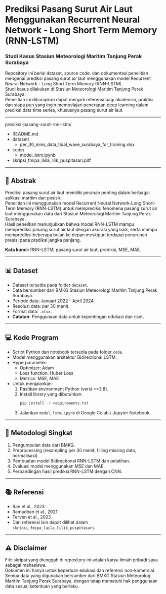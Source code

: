 # Prediksi Pasang Surut Air Laut Menggunakan Recurrent Neural Network - Long Short Term Memory (RNN-LSTM)
### Studi Kasus Stasiun Meteorologi Maritim Tanjung Perak Surabaya

Repository ini berisi dataset, source code, dan dokumentasi penelitian mengenai prediksi pasang surut air laut menggunakan model Recurrent Neural Network - Long Short Term Memory (RNN-LSTM).  
Studi kasus dilakukan di Stasiun Meteorologi Maritim Tanjung Perak Surabaya.  
Penelitian ini diharapkan dapat menjadi referensi bagi akademisi, praktisi, dan siapa pun yang ingin mempelajari penerapan deep learning dalam prediksi data time series, khususnya pasang surut air laut.

---
prediksi-pasang-surut-rnn-lstm/
- README.md
- dataset/
  - per_30_mins_data_tidal_wave_surabaya_for_training.xlsx
- code/
  - model_lstm.ipynb
- skripsi_fmipa_laila_lilik_puspitasari.pdf


---

## 📝 Abstrak

Prediksi pasang surut air laut memiliki peranan penting dalam berbagai aplikasi maritim dan pesisir.  
Penelitian ini menggunakan model Recurrent Neural Network-Long Short-Term Memory (RNN-LSTM) untuk memprediksi fenomena pasang surut air laut menggunakan data dari Stasiun Meteorologi Maritim Tanjung Perak Surabaya.  
Hasil penelitian menunjukkan bahwa model RNN-LSTM mampu memprediksi pasang surut air laut dengan akurasi yang baik, serta mampu memprediksi beberapa bulan ke depan meskipun terdapat penurunan presisi pada prediksi jangka panjang.

**Kata kunci:** RNN-LSTM, pasang surut air laut, prediksi, MSE, MAE.

---

## 📊 Dataset

- Dataset tersedia pada folder `dataset`.
- Data bersumber dari BMKG Stasiun Meteorologi Maritim Tanjung Perak Surabaya.
- Periode data: Januari 2022 - April 2024.
- Resolusi data: per 30 menit.
- Format data: `.xlsx`.
- **Catatan:** Penggunaan data untuk kepentingan edukasi dan riset.

---

## 💻 Kode Program

- Script Python dan notebook tersedia pada folder `code`.
- Model menggunakan arsitektur Bidirectional LSTM.
- Hyperparameter:
  - Optimizer: Adam
  - Loss function: Huber Loss
  - Metrics: MSE, MAE
- Untuk menjalankan:
  1. Pastikan environment Python (versi >=3.8).
  2. Install library yang dibutuhkan:
     ```bash
     pip install -r requirements.txt
     ```
  3. Jalankan `model_lstm.ipynb` di Google Colab / Jupyter Notebook.

---

## 🔬 Metodologi Singkat

1. Pengumpulan data dari BMKG.
2. Preprocessing (resampling per 30 menit, filling missing data, normalisasi).
3. Pembuatan model Bidirectional RNN-LSTM dan pelatihan.
4. Evaluasi model menggunakan MSE dan MAE.
5. Perbandingan hasil prediksi RNN-LSTM dengan CNN.

---

## 📚 Referensi

- Ban et al., 2023
- Ramadhan et al., 2021
- Terven et al., 2023
- Dan referensi lain dapat dilihat dalam `skripsi_fmipa_laila_lilik_puspitasari`.

---

## ⚠️ Disclaimer

File skripsi yang diunggah di repository ini adalah karya ilmiah pribadi saya sebagai mahasiswa.  
Dokumen ini hanya untuk keperluan edukasi dan referensi non-komersial.  
Semua data yang digunakan bersumber dari BMKG Stasiun Meteorologi Maritim Tanjung Perak Surabaya, dengan tetap mematuhi hak penggunaan data sesuai ketentuan yang berlaku.  

